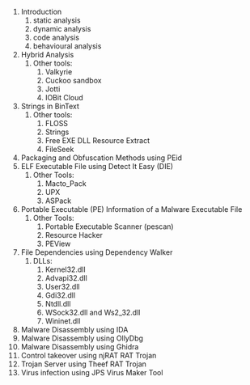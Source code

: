 
1. Introduction
	1. static analysis
	2. dynamic analysis
	3. code analysis
	4. behavioural analysis
2. Hybrid Analysis
	1. Other tools:
		1. Valkyrie
		2. Cuckoo sandbox
		3. Jotti
		4. IOBit Cloud
3. Strings in BinText
	1. Other tools:
		1. FLOSS
		2. Strings
		3. Free EXE DLL Resource Extract
		4. FileSeek
4. Packaging and Obfuscation Methods using PEid
5. ELF Executable File using Detect It Easy (DIE)
	1. Other Tools:
		1. Macto_Pack
		2. UPX
		3. ASPack
6. Portable Executable (PE) Information of a Malware Executable File
	1. Other Tools:
		1. Portable Executable Scanner (pescan)
		2. Resource Hacker
		3. PEView
7. File Dependencies using Dependency Walker
	1. DLLs:
		1. Kernel32.dll
		2. Advapi32.dll
		3. User32.dll
		4. Gdi32.dll
		5. Ntdll.dll
		6. WSock32.dll and Ws2_32.dll
		7. Wininet.dll
8. Malware Disassembly using IDA
9. Malware Disassembly using OllyDbg
10. Malware Disassembly using Ghidra
11. Control takeover using njRAT RAT Trojan
12. Trojan Server using Theef RAT Trojan
13. Virus infection using JPS Virus Maker Tool